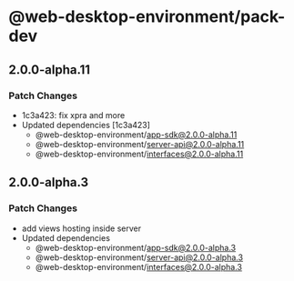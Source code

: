 # @web-desktop-environment/pack-dev

## 2.0.0-alpha.11

### Patch Changes

- 1c3a423: fix xpra and more
- Updated dependencies [1c3a423]
  - @web-desktop-environment/app-sdk@2.0.0-alpha.11
  - @web-desktop-environment/server-api@2.0.0-alpha.11
  - @web-desktop-environment/interfaces@2.0.0-alpha.11

## 2.0.0-alpha.3

### Patch Changes

- add views hosting inside server
- Updated dependencies
  - @web-desktop-environment/app-sdk@2.0.0-alpha.3
  - @web-desktop-environment/server-api@2.0.0-alpha.3
  - @web-desktop-environment/interfaces@2.0.0-alpha.3
